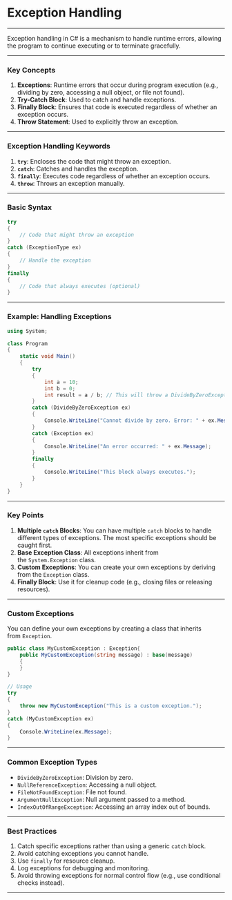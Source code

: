 # Exception Handling

---

Exception handling in C# is a mechanism to handle runtime errors, allowing the program to continue executing or to terminate gracefully.

---

### **Key Concepts**

1. **Exceptions**: Runtime errors that occur during program execution (e.g., dividing by zero, accessing a null object, or file not found).
2. **Try-Catch Block**: Used to catch and handle exceptions.
3. **Finally Block**: Ensures that code is executed regardless of whether an exception occurs.
4. **Throw Statement**: Used to explicitly throw an exception.

---

### **Exception Handling Keywords**

1. **`try`**: Encloses the code that might throw an exception.
2. **`catch`**: Catches and handles the exception.
3. **`finally`**: Executes code regardless of whether an exception occurs.
4. **`throw`**: Throws an exception manually.

---

### **Basic Syntax**

```csharp
try
{
    // Code that might throw an exception
}
catch (ExceptionType ex)
{
    // Handle the exception
}
finally
{
    // Code that always executes (optional)
}
```

---

### **Example: Handling Exceptions**

```csharp
using System;

class Program
{
    static void Main()
    {
        try
        {
            int a = 10;
            int b = 0;
            int result = a / b; // This will throw a DivideByZeroException
        }
        catch (DivideByZeroException ex)
        {
            Console.WriteLine("Cannot divide by zero. Error: " + ex.Message);
        }
        catch (Exception ex)
        {
            Console.WriteLine("An error occurred: " + ex.Message);
        }
        finally
        {
            Console.WriteLine("This block always executes.");
        }
    }
}
```

---

### **Key Points**

1. **Multiple `catch` Blocks**: You can have multiple `catch` blocks to handle different types of exceptions. The most specific exceptions should be caught first.
2. **Base Exception Class**: All exceptions inherit from the `System.Exception` class.
3. **Custom Exceptions**: You can create your own exceptions by deriving from the `Exception` class.
4. **Finally Block**: Use it for cleanup code (e.g., closing files or releasing resources).

---

### **Custom Exceptions**

You can define your own exceptions by creating a class that inherits from `Exception`.

```csharp
public class MyCustomException : Exception{
    public MyCustomException(string message) : base(message)
    {
    }
}

// Usage
try
{
    throw new MyCustomException("This is a custom exception.");
}
catch (MyCustomException ex)
{
    Console.WriteLine(ex.Message);
}
```

---

### **Common Exception Types**

- `DivideByZeroException`: Division by zero.
- `NullReferenceException`: Accessing a null object.
- `FileNotFoundException`: File not found.
- `ArgumentNullException`: Null argument passed to a method.
- `IndexOutOfRangeException`: Accessing an array index out of bounds.

---

### **Best Practices**

1. Catch specific exceptions rather than using a generic `catch` block.
2. Avoid catching exceptions you cannot handle.
3. Use `finally` for resource cleanup.
4. Log exceptions for debugging and monitoring.
5. Avoid throwing exceptions for normal control flow (e.g., use conditional checks instead).

---
